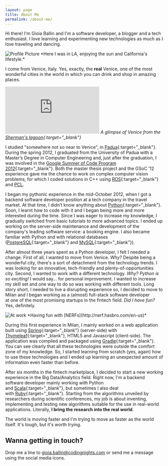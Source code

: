 ```yaml
---
layout: page
title: About Me
permalink: /about-me/
---
```


Hi there! I'm Gioia Ballin and I'm a software developer, a blogger and a tech enthusiast. I love learning and experimenting new technologies as much as I love traveling and dancing.

<img src="{{ site.baseurl }}/assets/profile.jpg" title="Profile Picture" class="profile">
*Here I was in LA, enjoying the sun and California's lifestyle.*


I come from Venice, Italy. Yes, exactly, the <strong>real</strong> Venice, one of the most wonderful cities in the world in which you can drink and shop in amazing places.

![](http://safr.kingfeatures.com/idn/cnfeed/zone/js/content.php?file=aHR0cDovL3NhZnIua2luZ2ZlYXR1cmVzLmNvbS9TaGVybWFuc0xhZ29vbi8yMDEzLzAxL1NoZXJtYW5zX0xhZ29vbi4yMDEzMDEwOV85MDAuZ2lm)
*A glimpse of Venice from the [Sherman's lagoon](http://shermanslagoon.com/){:target="_blank"}*

I studied "somewhere not so near to Venice", in [Padua](https://en.wikipedia.org/wiki/Padua){:target="_blank"}. During the spring 2012, I graduated from the University of Padua with a Master’s Degree in Computer Engineering and, just after the graduation, I was involved in the [Google Summer of Code Program 2012](https://www.google-melange.com/gsoc/homepage/google/gsoc2012"){:target="_blank"}. Both the master thesis project and the GSoC ’12 experience gave me the chance to work on complex computer vision problems, for which I coded solutions in C++ using [ROS](http://www.ros.org/){:target="_blank"} and [PCL](http://pointclouds.org/).

I began my pythonic experience in the mid-October 2012, when I got a backend software developer position at a tech company in the travel market. At that time, I didn’t know anything about [Python](https://www.python.org/){:target="_blank"}. Soon, I learnt how to code with it and I began being more and more interested during the time. Since I was eager to increase my knowledge, I gradually switched from basic tutorials to more advanced topics. I ended up working on the server-side maintenance and development of the company's leading software service: a booking engine. I also became familiar with Python and with relational databases ([PostgreSQL](http://www.postgresql.org/){:target="_blank"} and [MySQL](https://www.mysql.it/){:target="_blank"}).

After almost three years spent as a Python developer, I felt I needed a change. First of all, I wanted to move from Venice. *Why?* Despite being a wonderful city, there's a sort of detachment from the technology trends. I was looking for an innovative, tech-friendly and plenty-of-opportunities city. Second, I wanted to work with a different technology. *Why? Python is so exciting!* I would say... for personal improvement. I wanted to increase my skill set and one way to do so was working with different tools. Long story short, I needed to live a disrupting experience so, I decided to move to Milan and I began working as a (almost) full-stack software developer at one of the most promising startups in the fintech field. *Did I have fun?* Yes, definitely.

<img src="{{ site.baseurl }}/assets/at_work.jpg" title="At work" class="profile">
*Having fun with [NERFs](http://nerf.hasbro.com/en-us)*

During this first experience in Milan, I mainly worked on a web application built using [Spring](https://spring.io/){:target="_blank"} (server-side) with [Thymeleaf](http://www.thymeleaf.org/){:target="_blank"}, HTML5 and Javascript (client-side). The application was compiled and packaged using [Gradle](http://gradle.org/){:target="_blank"}. You can see clearly that all these technologies were outside the comfort zone of my knowledge. So, I started learning from scratch (yes, again) how to use these technologies and I ended up learning an unexpected amount of information even faster than before.

After six months in the fintech marketplace, I decided to start a new working experience in the Big Data/Analytics field. Right now, I'm a backend software developer mainly working with Python and [Scala](http://www.scala-lang.org/){:target="_blank"}, but sometimes I also deal with [Ruby](https://www.ruby-lang.org/en/){:target="_blank"}. Starting from the algorithms unveiled by researchers during scientific conferences, my job is about inventing, implementing and testing new algorithms suitable for the use in real-world applications. Literally, **I bring the research into the real world**.

The world is moving faster and I'm trying to move as faster as the world itself. It's tough, but it's worth trying.

## Wanna getting in touch?
Drop me a line to [gioia.ballin@codingnights.com](mailto:gioia.ballin@codingnights.com) or send me a message using the social media icons.
